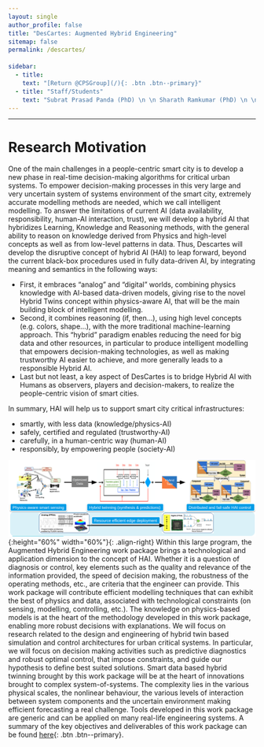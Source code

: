 ```yaml
---
layout: single
author_profile: false
title: "DesCartes: Augmented Hybrid Engineering"
sitemap: false
permalink: /descartes/

sidebar:
  - title:
    text: "[Return @CPSGroup](/){: .btn .btn--primary}"
  - title: "Staff/Students"
    text: "Subrat Prasad Panda (PhD) \n \n Sharath Ramkumar (PhD) \n \n Xiang Fang (PhD) \n \n Eduardo de Conto (PhD)"
---
```


******

# Research Motivation

One of the main challenges in a people-centric smart city is to develop a new phase in real-time decision-making algorithms for critical urban systems. To empower decision-making processes in this very large and very uncertain system of systems environment of the smart city, extremely accurate modelling methods are needed, which we call intelligent modelling. To answer the limitations of current AI (data availability, responsibility, human-AI interaction, trust), we will develop a hybrid AI that hybridizes Learning, Knowledge and Reasoning methods, with the general ability to reason on knowledge derived from Physics and high-level concepts as well as from low-level patterns in data. Thus, Descartes will develop the disruptive concept of hybrid AI (HAI) to leap forward, beyond the current black-box procedures used in fully data-driven AI, by integrating meaning and semantics in the following ways: 

- First, it embraces “analog” and “digital” worlds, combining physics knowledge with AI-based data-driven models, giving rise to the novel Hybrid Twins concept within physics-aware AI, that will be the main building block of intelligent modelling. 
- Second, it combines reasoning (if, then...), using high level concepts (e.g. colors, shape…), with the more traditional machine-learning approach. This “hybrid” paradigm enables reducing the need for big data and other resources, in particular to produce intelligent modelling that empowers decision-making technologies, as well as making trustworthy AI easier to achieve, and more generally leads to a responsible Hybrid AI. 
- Last but not least, a key aspect of DesCartes is to bridge Hybrid AI with Humans as observers, players and decision-makers, to realize the people-centric vision of smart cities. 

In summary, HAI will help us to support smart city critical infrastructures:
- smartly, with less data (knowledge/physics-AI)
- safely, certified and regulated (trustworthy-AI)
- carefully, in a human-centric way (human-AI)
- responsibly, by empowering people (society-AI)

![image-right](/_pages/assets/descartes/wp8_overview.png){:height="60%" width="60%"}{: .align-right}
Within this large program, the Augmented Hybrid Engineering work package brings a technological and application dimension to the concept of HAI. Whether it is a question of diagnosis or control, key elements such as the quality and relevance of the information provided, the speed of decision making, the robustness of the operating methods, etc., are criteria that the engineer can provide. This work package will contribute efficient modelling techniques that can exhibit the best of physics and data, associated with technological constraints (on sensing, modelling, controlling, etc.). The knowledge on physics-based models is at the heart of the methodology developed in this work package, enabling more robust decisions with explanations. We will focus on research related to the design and engineering of hybrid twin based simulation and control architectures for urban critical systems. In particular, we will focus on decision making activities such as predictive diagnostics and robust optimal control, that impose constraints, and guide our hypothesis to define best suited solutions. Smart data based hybrid twinning brought by this work package will be at the heart of innovations brought to complex system-of-systems. The complexity lies in the various physical scales, the nonlinear behaviour, the various levels of interaction between system components and the uncertain environment making efficient forecasting a real challenge. Tools developed in this work package are generic and can be applied on many real-life engineering systems. A summary of the key objectives and deliverables of this work package can be found [here](/_pages/assets/descartes/id_card.pdf){: .btn .btn--primary}.
 
